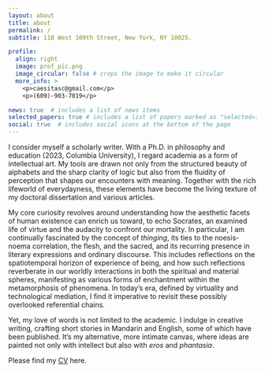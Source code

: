 ```yaml
---
layout: about
title: about
permalink: /
subtitle: 118 West 109th Street, New York, NY 10025. 

profile:
  align: right
  image: prof_pic.png
  image_circular: false # crops the image to make it circular
  more_info: >
    <p>caesitasc@gmail.com</p>
    <p>(609)-903-7019</p>

news: true  # includes a list of news items
selected_papers: true # includes a list of papers marked as "selected={true}"
social: true  # includes social icons at the bottom of the page
---
```


I consider myself a scholarly writer. With a Ph.D. in philosophy and education (2023, Columbia University), I regard academia as a form of intellectual art. My tools are drawn not only from the structured beauty of alphabets and the sharp clarity of logic but also from the fluidity of perception that shapes our encounters with meaning. Together with the rich lifeworld of everydayness, these elements have become the living texture of my doctoral dissertation and various articles.

My core curiosity revolves around understanding how the aesthetic facets of human existence can enrich us toward, to echo Socrates, an examined life of virtue and the audacity to confront our mortality. In particular, I am continually fascinated by the concept of <i>thinging</i>, its ties to the noesis-noema correlation, the flesh, and the sacred, and its recurring presence in literary expressions and ordinary discourse. This includes reflections on the spatiotemporal horizon of experience of being, and how such reflections reverberate in our worldly interactions in both the spiritual and material spheres, manifesting as various forms of enchantment within the metamorphosis of phenomena. In today’s era, defined by virtuality and technological mediation, I find it imperative to revisit these possibly overlooked referential chains.

Yet, my love of words is not limited to the academic. I indulge in creative writing, crafting short stories in Mandarin and English, some of which have been published. It’s my alternative, more intimate canvas, where ideas are painted not only with intellect but also with <i>eros</i> and <i>phantasia</i>.

Please find my [CV](https://github.com/user-attachments/files/17372988/Xiaochen.Zhao.CV.2024.10.pdf) here.

